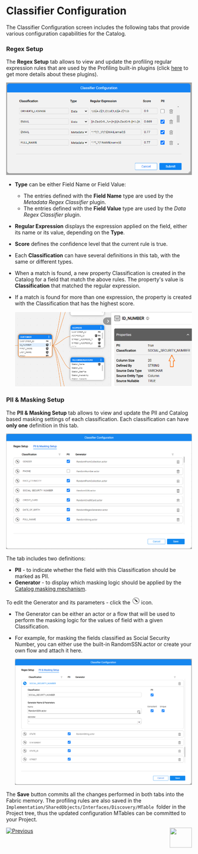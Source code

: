 # Classifier Configuration

The Classifier Configuration screen includes the following tabs that provide various configuration capabilities for the Catalog.

### Regex Setup

The **Regex Setup** tab allows to view and update the profiling regular expression rules that are used by the Profiling built-in plugins (click [here](04_plugin_framework.md#built-in-plugins) to get more details about these plugins). 

<img src="images/classifier.png" style="zoom: 67%;" />

* **Type** can be either Field Name or Field Value:

  * The entries defined with the **Field Name** type are used by the *Metadata Regex Classifier* plugin.
  * The entries defined with the **Field Value** type are used by the *Data Regex Classifier* plugin.

* **Regular Expression** displays the expression applied on the field, either its name or its value, depending on the **Type**.

* **Score** defines the confidence level that the current rule is true. 

* Each **Classification** can have several definitions in this tab, with the same or different types.

* When a match is found, a new property Classification is created in the Catalog for a field that match the above rules. The property's value is **Classification** that matched the regular expression. 

* If a match is found for more than one expression, the property is created with the Classification that has the highest score.

  <img src="images/field_classification.png" style="zoom: 67%;" />

### PII & Masking Setup

The **PII & Masking Setup** tab allows to view and update the PII and Catalog based masking settings of each classification. Each classification can have **only one** definition in this tab.

<img src="images/classifier_pii_masking.png" style="zoom: 67%;" />

The tab includes two definitions:

* **PII** - to indicate whether the field with this Classification should be marked as PII.
* **Generator** - to display which masking logic should be applied by the [Catalog masking mechanism](09_build_artifacts.md#catalog-masking).

To edit the Generator and its parameters - click the <img src="images/edit_masking.png" style="zoom: 80%;" /> icon.

* The Generator can be either an actor or a flow that will be used to perform the masking logic for the values of field with a given Classification.

* For example, for masking the fields classified as Social Security Number, you can either use the built-in RandomSSN.actor or create your own flow and attach it here.

  <img src="images/classifier_pii_masking_edit.png" style="zoom: 67%;" />

The **Save** button commits all the changes performed in both tabs into the Fabric memory. The profiling rules are also saved in the ```Implementation/SharedObjects/Interfaces/Discovery/MTable ```folder in the Project tree, thus the updated configuration MTables can be committed to your Project.



[![Previous](/articles/images/Previous.png)](08_search_catalog.md)[<img align="right" width="60" height="54" src="/articles/images/Next.png">](11_catalog_masking.md) 

